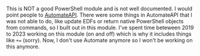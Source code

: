 This is NOT a good PowerShell module and is not well documented. I would point people to [AutomateAPI](https://github.com/gavsto/AutomateAPI).
There were some things in AutomateAPI that I was not able to do, like update EDFs or return native PowerShell objects from commands, so I built out in this module.
I've spent time beteween 2019 to 2023 working on this module (on and off) which is why it includes things like `+=` (sorry).
Now, I don't use Automate anymore so I won't be working on this anymore.
